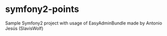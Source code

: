 # symfony2-points
Sample Symfony2 project with usage of EasyAdminBundle made by Antonio Jesús (SlavisWolf)
